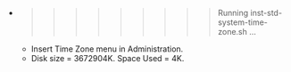 * >>>>>>>>> Running inst-std-system-time-zone.sh ...
  * Insert Time Zone menu in Administration.
  * Disk size = 3672904K. Space Used = 4K.
